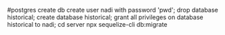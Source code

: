 #postgres create db 
create user nadi with password 'pwd';
drop database historical; 
create database historical; 
grant all privileges on database historical to nadi;
cd server
npx sequelize-cli db:migrate
